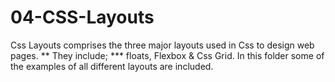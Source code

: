 # 04-CSS-Layouts
Css Layouts comprises the three major layouts used in Css to design web pages. 
** They include;
*** floats, Flexbox & Css Grid.
In this folder some of the examples of all different layouts are included.
